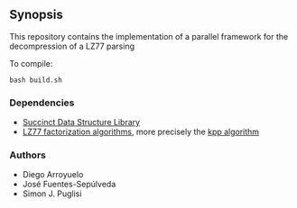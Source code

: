 ## Synopsis

This repository contains the implementation of a parallel framework for the
decompression of a LZ77 parsing

To compile:
```
bash build.sh
```

### Dependencies

* [Succinct Data Structure Library](https://github.com/simongog/sdsl-lite/)
* [LZ77 factorization algorithms](https://www.cs.helsinki.fi/group/pads/lz77.html), more precisely the [kpp algorithm](http://www.cs.helsinki.fi/group/pads/software/LZ77/kkp/kkp.tar.bz2)


### Authors

* Diego Arroyuelo
* José Fuentes-Sepúlveda
* Simon J. Puglisi
